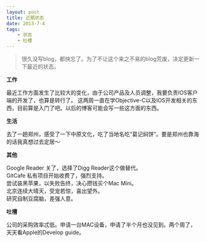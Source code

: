 ```yaml
---
layout: post
title: 近期状态
date: 2013-7-4
tags:
    - 状态
    - 吐槽
---
```



> 很久没写blog，都快忘了。为了不让这个来之不易的blog荒废，决定更新一下最近的状态。

**工作**

最近工作方面发生了比较大的变化，由于公司产品及人员调整，我要负责IOS客户端的开发了，也算是转行了。
这两周一直在学Objective-C以及IOS开发相关的东西，目前算是入门了吧。以后的博客可能会写一些这方面的东西。

**生活**

去了一趟郑州，感受了一下中原文化，吃了当地名吃“葛记焖饼”。要是郑州也靠海的话我真想过去定居～

**其他**

Google Reader 关了，选择了Digg Reader这个做替代。  
GitCafe 私有项目开始收费了，强烈支持。  
尝试装黑苹果，以失败告终，决心攒钱买个Mac Mini。  
北京连续大晴天，受宠若惊，喜出望外。  
研究自制豆腐脑，差强人意。  

**吐槽**

公司的采购效率忒低。申请一台MAC设备，申请了半个月也没见到。两个周了，天天看Apple的Develop guide。
